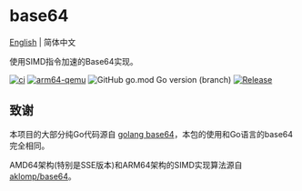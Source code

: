 # base64
[English](README.md) | 简体中文

使用SIMD指令加速的Base64实现。

[![ci](https://github.com/emmansun/base64/actions/workflows/ci.yml/badge.svg)](https://github.com/emmansun/base64/actions/workflows/ci.yml)
[![arm64-qemu](https://github.com/emmansun/base64/actions/workflows/ci_qemu.yml/badge.svg)](https://github.com/emmansun/base64/actions/workflows/ci_qemu.yml)
![GitHub go.mod Go version (branch)](https://img.shields.io/github/go-mod/go-version/emmansun/base64)
[![Release](https://img.shields.io/github/release/emmansun/base64/all.svg)](https://github.com/emmansun/base64/releases)

## 致谢
本项目的大部分纯Go代码源自 [golang base64](https://github.com/golang/go/tree/master/src/encoding/base64)，本包的使用和Go语言的base64完全相同。

AMD64架构(特别是SSE版本)和ARM64架构的SIMD实现算法源自 [aklomp/base64](https://github.com/aklomp/base64)。
